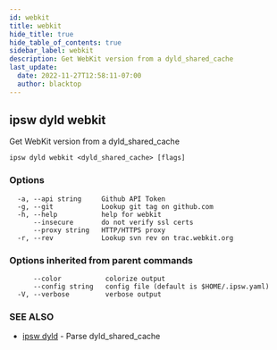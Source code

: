 ```yaml
---
id: webkit
title: webkit
hide_title: true
hide_table_of_contents: true
sidebar_label: webkit
description: Get WebKit version from a dyld_shared_cache
last_update:
  date: 2022-11-27T12:58:11-07:00
  author: blacktop
---
```

## ipsw dyld webkit

Get WebKit version from a dyld_shared_cache

```
ipsw dyld webkit <dyld_shared_cache> [flags]
```

### Options

```
  -a, --api string     Github API Token
  -g, --git            Lookup git tag on github.com
  -h, --help           help for webkit
      --insecure       do not verify ssl certs
      --proxy string   HTTP/HTTPS proxy
  -r, --rev            Lookup svn rev on trac.webkit.org
```

### Options inherited from parent commands

```
      --color           colorize output
      --config string   config file (default is $HOME/.ipsw.yaml)
  -V, --verbose         verbose output
```

### SEE ALSO

* [ipsw dyld](/docs/cli/ipsw/dyld)	 - Parse dyld_shared_cache


